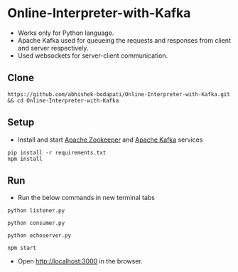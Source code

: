 # Online-Interpreter-with-Kafka

- Works only for Python language.
- Apache Kafka used for queueing the requests and responses from client and server respectively.
- Used websockets for server-client communication. 

## Clone

```
https://github.com/abhishek-bodapati/Online-Interpreter-with-Kafka.git && cd Online-Interpreter-with-Kafka
```

## Setup
- Install and start [Apache Zookeeper](https://zookeeper.apache.org) and [Apache Kafka](https://kafka.apache.org/) services
```
pip install -r requirements.txt
npm install
```
## Run

- Run the below commands in new terminal tabs

```
python listener.py
```
```
python consumer.py
```
```
python echoserver.py
```
```
npm start
```
- Open [http://localhost:3000](http://localhost:3000) in the browser.

